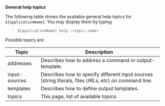 **General help topics**

>

The following table shows the available general help topics for `${applicationName}`. You may display them by typing

>
>`${applicationName} help :<topic-name>`
>

Possible topics are:

| Topic         | Description                                                                                          |
|---------------|------------------------------------------------------------------------------------------------------|
| addresses     | Describes how to address a command or output-template.                                               |
| input-sources | Describes how to specify different input sources (string literals, files URLs, etc) on command line. |
| templates     | Describes how to define output templates.                                                            |
| topics        | This page, list of available topics.                                                                 |

